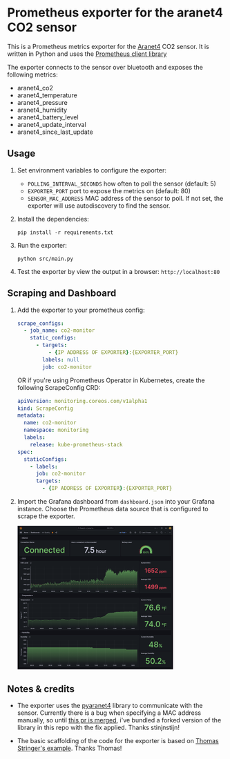 # Prometheus exporter for the aranet4 CO2 sensor

This is a Prometheus metrics exporter for the [Aranet4](https://aranet4.com/) CO2 sensor. It is written in Python and uses the [Prometheus client library](https://github.com/prometheus/client_python)

The exporter connects to the sensor over bluetooth and exposes the following metrics:

- aranet4_co2
- aranet4_temperature
- aranet4_pressure
- aranet4_humidity
- aranet4_battery_level
- aranet4_update_interval
- aranet4_since_last_update

## Usage

1. Set environment variables to configure the exporter:
    - `POLLING_INTERVAL_SECONDS` how often to poll the sensor (default: 5)
    - `EXPORTER_PORT` port to expose the metrics on (default: 80)
    - `SENSOR_MAC_ADDRESS` MAC address of the sensor to poll. If not set, the exporter will use autodiscovery to find the sensor.

1. Install the dependencies:

    ```shell
    pip install -r requirements.txt
    ```

1. Run the exporter:

    ```shell
    python src/main.py
    ```

1. Test the exporter by view the output in a browser: `http://localhost:80`

## Scraping and Dashboard

1. Add the exporter to your prometheus config:

    ```yaml
    scrape_configs:
      - job_name: co2-monitor
        static_configs:
          - targets:
              - {IP ADDRESS OF EXPORTER}:{EXPORTER_PORT}
            labels: null
            job: co2-monitor
    ```

    OR if you're using Prometheus Operator in Kubernetes, create the following ScrapeConfig CRD:

    ```yaml
    apiVersion: monitoring.coreos.com/v1alpha1
    kind: ScrapeConfig
    metadata:
      name: co2-monitor
      namespace: monitoring
      labels:
        release: kube-prometheus-stack
    spec:
      staticConfigs:
        - labels:
          job: co2-monitor
          targets:
            - {IP ADDRESS OF EXPORTER}:{EXPORTER_PORT}
    ```

2. Import the Grafana dashboard from `dashboard.json` into your Grafana instance. Choose the Prometheus data source that is configured to scrape the exporter.

    <img src="dashboard.png" alt="Grafana Dashboard showing air quality metrics." width="75%" height="auto">

## Notes & credits

- The exporter uses the [pyaranet4](https://github.com/stijnstijn/pyaranet4) library to communicate with the sensor. Currently there is a bug when specifying a MAC address manually, so until [this pr is merged](https://github.com/stijnstijn/pyaranet4/pull/6), i've bundled a forked version of the library in this repo with the fix applied. Thanks stinjnstijn!

- The basic scaffolding of the code for the exporter is based on [Thomas Stringer's example](https://trstringer.com/quick-and-easy-prometheus-exporter/). Thanks Thomas!

